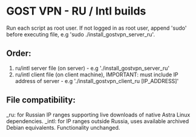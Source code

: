 # GOST VPN - RU / Intl builds

Run each script as root user. If not logged in as root user, append 'sudo' before executing file, e.g 'sudo ./install_gostvpn_server_ru'.

## Order:

1) ru/intl server file (on server) - e.g './install_gostvpn_server_ru'
2) ru/intl client file (on client machine), IMPORTANT: must include IP address of server - e.g './install_gostvpn_client_ru [IP_ADDRESS]' 

## File compatibility:

_ru: for Russian IP ranges supporting live downloads of native Astra Linux dependencies.
_intl: for IP ranges outside Russia, uses available archived Debian equivalents. Functionality unchanged. 

